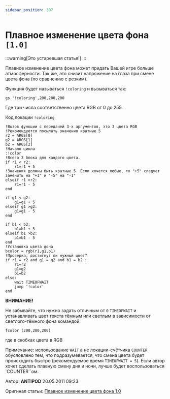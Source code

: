 ```yaml
---
sidebar_position: 307
---
```


# Плавное изменение цвета фона `[1.0]`
<!-- [:informarch_transformation] -->

:::warning[Это устаревшая статья!]
:::

Плавное изменение цвета фона может придать Вашей игре больше атмосферности. Так же, это снизит напряжение на глаза при смене цвета фона (по сравнению с резким).

Функция будет называться `!coloring` и вызываться так:

```qsp
gs '!coloring',200,200,200
```

Где три числа соответственно цвета RGB от 0 до 255.

Код локации `!coloring`
```qsp
!Вызов функции с передачей 3-х аргументов, это 3 цвета RGB
!Рекомендуется посылать значения кратные 5
r2 = ARGS[0]    
g2 = ARGS[1]    
b2 = ARGS[2]
!Начало цикла
:!color        
!Всего 3 блока для каждого цвета. 
if r1 < r2:        
    r1=r1 + 5    
!Значения должны быть кратные 5. Если хочется любые, то "+5" следует заменить на "+1" и "-5" на "-1"
elseif r1 >r2:
    r1=r1 - 5
end

if g1 < g2:
    g1=g1 + 5    
elseif g1 >g2:
    g1=g1 - 5
end

if b1 < b2:
    b1=b1 + 5
elseif b1 >b2:
    b1=b1 - 5
end
!Установка цвета фона
bcolor = rgb(r1,g1,b1) 
!Проверка, достигнут ли нужный цвет?
if r1 = r2 and g1 = g2 and b1 = b2 :
    r1=r2
    g1=g2
    b1=b2
else:
    wait TIMEOFWAIT
    jump '!color'
end
```

**ВНИМАНИЕ!**

Не забывайте, что нужно задать отличным от `0` `TIMEOFWAIT` и устанавливать цвет текста тёмным или светлым в зависимости от светлого-тёмного фона командой:

```qsp
fcolor (200,200,200)
```

где в скобках цвета в RGB

Примечание: использование `WAIT` а не локации-счётчика `COUNTER` обусловлено тем, что подразумевается, что смена цвета будет происходить быстро (рекомендуемое время `TIMEOFWAIT = 5`). Если автор хочет сделать плавную смену дня и ночи, лучше будет воспользоваться `COUNTER``ом.

Автор: **ANTIPOD**
20.05.2011 09:23

Оригинал статьи: [Плавное изменение цвета фона 1.0](https://qsp.org/index.php?option=com_content&view=article&id=112:2011-05-20-06-23-02&catid=36:2009-02-19-06-11-21&Itemid=76)

